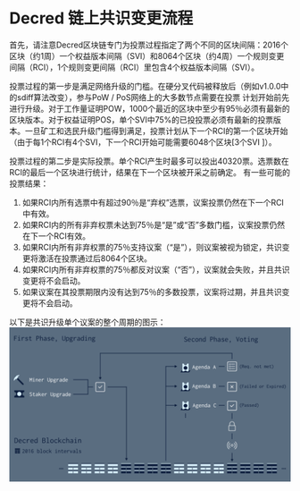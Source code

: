 # Decred 链上共识变更流程

首先，请注意Decred区块链专门为投票过程指定了两个不同的区块间隔：2016个区块（约1周）一个权益版本间隔（SVI）和8064个区块（约4周）一个规则变更间隔（RCI），1个规则变更间隔（RCI）里包含4个权益版本间隔（SVI）。

投票过程的第一步是满足网络升级的门槛。在硬分叉代码被释放后（例如v1.0.0中的sdiff算法改变），参与PoW / PoS网络上的大多数节点需要在投票
计划开始前先进行升级。对于工作量证明POW，1000个最近的区块中至少有95％必须有最新的区块版本。对于权益证明POS，单个SVI中75%的已投投票必须有最新的投票版本。一旦矿工和选民升级门槛得到满足，投票计划从下一个RCI的第一个区块开始（由于每1个RCI有4个SVI，下一个RCI开始可能需要6048个区块[3个SVI ]）。

投票过程的第二步是实际投票。单个RCI产生时最多可以投出40320票。选票数在RCI的最后一个区块进行统计，结果在下一个区块被开采之前确定。
有一些可能的投票结果：
1. 如果RCI内所有选票中有超过90％是“弃权”选票，议案投票仍然在下一个RCI中有效。
2. 如果RCI内的所有非弃权票未达到75％是“是”或“否”多数门槛，议案投票仍然在下一个RCI有效。
3. 如果RCI内所有非弃权票的75％支持议案（“是”），则议案被视为锁定，共识变更将激活在投票通过后8064个区块。
4. 如果RCI内所有非弃权票的75％都反对议案（“否”），议案就会失败，并且共识变更将不会启动。
5. 如果议案在其投票期限内没有达到75％的多数投票，议案将过期，并且共识变更将不会启动。


以下是共识升级单个议案的整个周期的图示：
![consensus_change](consensus_change/consensus_change.png)